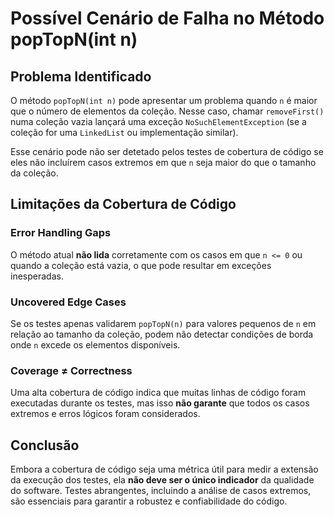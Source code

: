 # Possível Cenário de Falha no Método popTopN(int n)

## Problema Identificado
O método `popTopN(int n)` pode apresentar um problema quando `n` é maior que o número de elementos da coleção. 
Nesse caso, chamar `removeFirst()` numa coleção vazia lançará uma exceção `NoSuchElementException`
(se a coleção for uma `LinkedList` ou implementação similar).

Esse cenário pode não ser detetado pelos testes de cobertura de código se eles não incluírem casos extremos em que `n`
seja maior do que o tamanho da coleção.

## Limitações da Cobertura de Código

### Error Handling Gaps
O método atual **não lida** corretamente com os casos em que `n <= 0` ou quando a coleção está vazia, 
o que pode resultar em exceções inesperadas.

### Uncovered Edge Cases
Se os testes apenas validarem `popTopN(n)` para valores pequenos de `n` em relação ao tamanho da coleção, 
podem não detectar condições de borda onde `n` excede os elementos disponíveis.

### Coverage ≠ Correctness
Uma alta cobertura de código indica que muitas linhas de código foram executadas durante os testes, 
mas isso **não garante** que todos os casos extremos e erros lógicos foram considerados.

## Conclusão
Embora a cobertura de código seja uma métrica útil para medir a extensão da execução dos testes, 
ela **não deve ser o único indicador** da qualidade do software. Testes abrangentes, incluindo a análise de casos extremos, 
são essenciais para garantir a robustez e confiabilidade do código.

